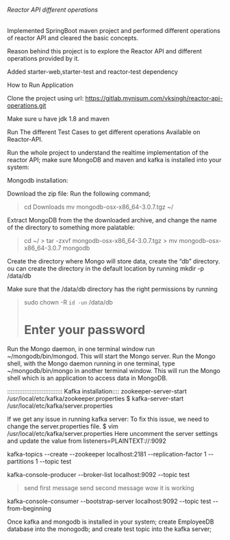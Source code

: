 ###### Reactor API different operations

Implemented SpringBoot maven project and performed different operations of reactor API and cleared the basic concepts.


Reason behind this project is to explore the Reactor API and different operations provided by it.


Added starter-web,starter-test and reactor-test dependency 


How to Run Application



Clone the project using url: https://gitlab.mynisum.com/vksingh/reactor-api-operations.git

Make sure u have jdk 1.8 and maven

Run The different Test Cases to get different operations Available on Reactor-API.


Run the whole project to understand the realtime implementation of the reactor API;
make sure MongoDB and maven and kafka is installed into your system:

Mongodb installation:

Download the zip file:
Run the following command;
>cd Downloads
> mv mongodb-osx-x86_64-3.0.7.tgz ~/

Extract MongoDB from the the downloaded archive, and change the name of the directory to something more palatable: 
> cd ~/ > tar -zxvf mongodb-osx-x86_64-3.0.7.tgz > mv mongodb-osx-x86_64-3.0.7 mongodb

Create the directory where Mongo will store data, create the “db” directory. ou can create the directory in the default location by running
 mkdir -p /data/db

Make sure that the /data/db directory has the right permissions by running

> sudo chown -R `id -un` /data/db
> # Enter your password

Run the Mongo daemon, in one terminal window run 
~/mongodb/bin/mongod.
 This will start the Mongo server.
Run the Mongo shell, with the Mongo daemon running in one terminal, type ~/mongodb/bin/mongo in another terminal window. This will run the Mongo shell which is an application to access data in MongoDB.




::::::::::::::::::::::::::::::::
Kafka installation::::
zookeeper-server-start /usr/local/etc/kafka/zookeeper.properties
$ kafka-server-start /usr/local/etc/kafka/server.properties


If we get any issue in running kafka server:
To fix this issue, we need to change the server.properties file.
$ vim /usr/local/etc/kafka/server.properties
Here uncomment the server settings and update the value from
listeners=PLAINTEXT://:9092

kafka-topics --create --zookeeper localhost:2181 --replication-factor 1 --partitions 1 --topic test

kafka-console-producer --broker-list localhost:9092 --topic test
>send first message
>send second message
>wow it is working

kafka-console-consumer --bootstrap-server localhost:9092 --topic test --from-beginning





Once kafka and mongodb is installed in your system;
create EmployeeDB database into the monogodb;
and create test topic into the kafka server;

